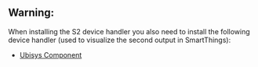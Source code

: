 ## Warning:
When installing the S2 device handler you also need to install the following device handler (used to visualize the second output in SmartThings): 
* [Ubisys Component](https://github.com/tomasaxerot/SmartThings/blob/master/devicetypes/tomasaxerot/ubisys-component.src/ubisys-component.groovy)
